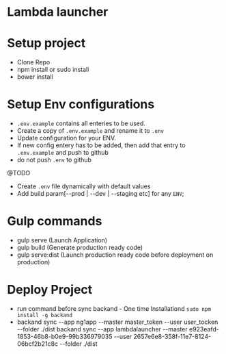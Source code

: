 # Lambda launcher

# Setup project
- Clone Repo
- npm install or sudo install
- bower install

# Setup Env configurations
- `.env.example` contains all enteries to be used.
- Create a copy of `.env.example` and rename it to `.env`
- Update configuration for your ENV.
- If new config entery has to be added, then add that entry to `.env.example` and push to github
- do not push `.env` to github

@TODO 
- Create `.env` file dynamically with default values
- Add build param[--prod | --dev | --staging etc] for any `ENV`;

# Gulp commands
- gulp serve (Launch Application)
- gulp build (Generate production ready code)
- gulp serve:dist (Launch production ready code before deployment on production)

# Deploy Project
- run command before sync backand - One time Installationd
`sudo npm install -g backand`
- backand sync --app ng1app --master master_token --user user_tocken --folder ./dist
backand sync --app lambdalauncher --master e923eafd-1853-46b8-b0e9-99b336979035 --user 2657e6e8-358f-11e7-8124-06bcf2b21c8c --folder ./dist
